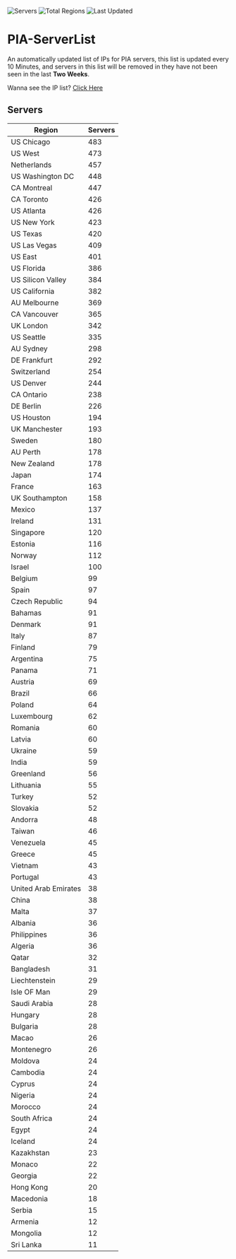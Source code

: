 ![Servers](https://img.shields.io/badge/Servers-13,655-darkgreen)
![Total Regions](https://img.shields.io/badge/Total_Regions-97-darkgreen)
![Last Updated](https://img.shields.io/badge/Last_Updated-December_17_2024_18:31_EST-darkgreen)

# PIA-ServerList
An automatically updated list of IPs for PIA servers, this list is updated every 10 Minutes, and servers in this list will be removed in they have not been seen in the last **Two Weeks**.

Wanna see the IP list? [Click Here](./servers.json)

## Servers
| Region               | Servers |
|----------------------|---------|
| US Chicago | 483 |
| US West | 473 |
| Netherlands | 457 |
| US Washington DC | 448 |
| CA Montreal | 447 |
| CA Toronto | 426 |
| US Atlanta | 426 |
| US New York | 423 |
| US Texas | 420 |
| US Las Vegas | 409 |
| US East | 401 |
| US Florida | 386 |
| US Silicon Valley | 384 |
| US California | 382 |
| AU Melbourne | 369 |
| CA Vancouver | 365 |
| UK London | 342 |
| US Seattle | 335 |
| AU Sydney | 298 |
| DE Frankfurt | 292 |
| Switzerland | 254 |
| US Denver | 244 |
| CA Ontario | 238 |
| DE Berlin | 226 |
| US Houston | 194 |
| UK Manchester | 193 |
| Sweden | 180 |
| AU Perth | 178 |
| New Zealand | 178 |
| Japan | 174 |
| France | 163 |
| UK Southampton | 158 |
| Mexico | 137 |
| Ireland | 131 |
| Singapore | 120 |
| Estonia | 116 |
| Norway | 112 |
| Israel | 100 |
| Belgium | 99 |
| Spain | 97 |
| Czech Republic | 94 |
| Bahamas | 91 |
| Denmark | 91 |
| Italy | 87 |
| Finland | 79 |
| Argentina | 75 |
| Panama | 71 |
| Austria | 69 |
| Brazil | 66 |
| Poland | 64 |
| Luxembourg | 62 |
| Romania | 60 |
| Latvia | 60 |
| Ukraine | 59 |
| India | 59 |
| Greenland | 56 |
| Lithuania | 55 |
| Turkey | 52 |
| Slovakia | 52 |
| Andorra | 48 |
| Taiwan | 46 |
| Venezuela | 45 |
| Greece | 45 |
| Vietnam | 43 |
| Portugal | 43 |
| United Arab Emirates | 38 |
| China | 38 |
| Malta | 37 |
| Albania | 36 |
| Philippines | 36 |
| Algeria | 36 |
| Qatar | 32 |
| Bangladesh | 31 |
| Liechtenstein | 29 |
| Isle OF Man | 29 |
| Saudi Arabia | 28 |
| Hungary | 28 |
| Bulgaria | 28 |
| Macao | 26 |
| Montenegro | 26 |
| Moldova | 24 |
| Cambodia | 24 |
| Cyprus | 24 |
| Nigeria | 24 |
| Morocco | 24 |
| South Africa | 24 |
| Egypt | 24 |
| Iceland | 24 |
| Kazakhstan | 23 |
| Monaco | 22 |
| Georgia | 22 |
| Hong Kong | 20 |
| Macedonia | 18 |
| Serbia | 15 |
| Armenia | 12 |
| Mongolia | 12 |
| Sri Lanka | 11 |